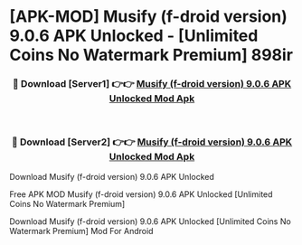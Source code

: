 # [APK-MOD] Musify (f-droid version) 9.0.6 APK Unlocked - [Unlimited Coins No Watermark Premium] 898ir



<div align="center">
<h3>🔴 Download [Server1] 👉👉 <a href="https://momento.my/?title=Musify_(f-droid_version)_9.0.6_APK_Unlocked">Musify (f-droid version) 9.0.6 APK Unlocked Mod Apk</a></h3><br>

<h3>🔴 Download [Server2] 👉👉 <a href="https://momento.my/?title=Musify_(f-droid_version)_9.0.6_APK_Unlocked">Musify (f-droid version) 9.0.6 APK Unlocked Mod Apk</a></h3>
</div>



Download Musify (f-droid version) 9.0.6 APK Unlocked 

Free APK MOD Musify (f-droid version) 9.0.6 APK Unlocked [Unlimited Coins No Watermark Premium]

Download Musify (f-droid version) 9.0.6 APK Unlocked [Unlimited Coins No Watermark Premium] Mod For Android
